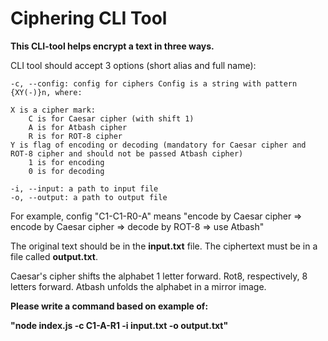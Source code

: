 # Ciphering CLI Tool

**This CLI-tool helps encrypt a text in three ways.**

CLI tool should accept 3 options (short alias and full name):

    -c, --config: config for ciphers Config is a string with pattern {XY(-)}n, where:

    X is a cipher mark:
        C is for Caesar cipher (with shift 1)
        A is for Atbash cipher
        R is for ROT-8 cipher
    Y is flag of encoding or decoding (mandatory for Caesar cipher and ROT-8 cipher and should not be passed Atbash cipher)
        1 is for encoding
        0 is for decoding

    -i, --input: a path to input file
    -o, --output: a path to output file

For example, config "C1-C1-R0-A" means "encode by Caesar cipher => encode by Caesar cipher => decode by ROT-8 => use Atbash"

The original text should be in the **input.txt** file. The ciphertext must be in a file called **output.txt**.

Caesar's cipher shifts the alphabet 1 letter forward. 
Rot8, respectively, 8 letters forward. 
Atbash unfolds the alphabet in a mirror image.

**Please write a command based on example of:**  

**"node index.js -c C1-A-R1 -i input.txt -o output.txt"**
